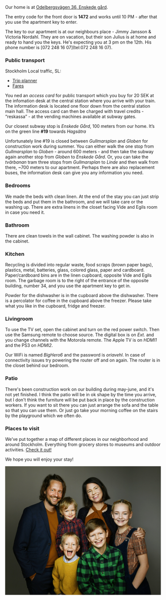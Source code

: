 Our home is at [Odelbergsvägen 36, Enskede gård](https://goo.gl/maps/isqoTqnuZBR3AW246).

The entry code for the front door is **1472** and works until 10 PM - after that you use the apartment key to enter.

The key to our apartment is at our neighbours place - Jimmy Jansson & Victoria Nordahl.
They are on vacation, but their son Julius is at home and ready to hand you the keys.
He's expecting you at 3 pm on the 12th. His phone number is [072 248 16 07](tel:072 248 16 07).

### Public transport

Stockholm Local traffic, SL:
  - [Trip planner](http://sl.se/en/)
  - [Fares](http://sl.se/en/fares--tickets/)

You ned an _access card_ for public transport which you buy for 20 SEK at the infomation desk at the central station where you arrive with your train.
The information desk is located one floor down from the central station main hall.
The access card can then be charged with travel credits - “reskassa” - at the vending machines available at subway gates.

Our closest subway stop is _Enskede Gård_, 100 meters from our home.
It’s on the green line **#19** towards _Hagsätra_

Unfortunately line #19 is closed between _Gullmarsplan_ and _Globen_ for construction work during summer.
You can either walk the one stop from _Gullmarsplan_ to _Globen_ - around 600 meters - and then take the subway again another stop from _Globen_ to _Enskede Gård_.
Or, you can take the _tvärbanan_ tram three stops from _Gullmarsplan_ to _Linde_ and then walk from there, ~700 meters to our apartment.
Perhaps there are also replacement buses, the information desk can give you any information you need.

### Bedrooms

We made the beds with clean linen. At the end of the stay you can just strip the beds and put them in the bathroom, and we will take care or the washing up.
There are extra linens in the closet facing Vide and Egils room in case you need it.

### Bathroom

There are clean towels in the wall cabinet. The washing powder is also in the cabinet.

### Kitchen

Recycling is divided into regular waste, food scraps (brown paper bags), plastics, metal, batteries, glass, colored glass, paper and cardboard.
Paper/cardboard bins are in the linen cupboard, opposite Vide and Egils room.
The garbage room is to the right of the entrance of the opposite building, number 34, and you use the apartment key to get in.

Powder for the dishwasher is in the cupboard above the dishwasher.
There is a percolator for coffee in the cupboard above the freezer.
Please take what you like in the cupboard, fridge and freezer.

### Livingroom

To use the TV set, open the cabinet and turn on the red power switch. Then use the Samsung remote to choose source.
The digital box is on _Ext._ and you change channels with the Motorola remote.
The Apple TV is on _HDMI1_ and the PS3 on _HDMI2_.

Our WiFi is named _BigHero6_ and the password is _oriavehl_. In case of connectivity issues try powering the router off and on again.
The router is in the closet behind our bedroom.

### Patio

There's been construction work on our building during may-june, and it's not yet finished.
I think the patio will be in ok shape by the time you arrive, but I don't think the furniture will be put back in place by the construction workers.
If you want to sit there you can just arrange the sofa and the table so that you can use them.
Or just go take your morning coffee on the stairs by the playground which we often do.

### Places to visit

We’ve put together a map of different places in our neighborhood and around Stockholm.
Everything from grocery stores to museums and outdoor activities.
[Check it out!](https://drive.google.com/open?id=1NGujzVNI1lADjlOzOTOPcUww1ncUwS1S&usp=sharing)


We hope you will enjoy your stay!

![Olle, Rebecca, Irja, Alvar, Vide & Egil](assets/images/family.JPG "Olle, Rebecca, Irja, Alvar, Vide & Egil")
